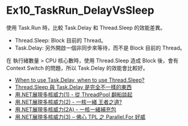 # Ex10_TaskRun_DelayVsSleep

使用 Task.Run 時，比較 Task.Delay 和 Thread.Sleep 的效能差異。

- Thread.Sleep: Block 目前的 Thread。
- Task.Delay: 另外開啟一個非同步來等待，而不是 Block 目前的 Thread。

在 執行緒數量 > CPU 核心數時，使用 Thread.Sleep 造成 Block 後，會有 Context Switch 的問題，所以 Task.Delay 的效能會比較好。

- [When to use Task.Delay, when to use Thread.Sleep?](https://stackoverflow.com/questions/20082221/when-to-use-task-delay-when-to-use-thread-sleep)
- [Thread.Sleep 與 Task.Delay 是完全不一樣的東西](http://slashview.com/archive2016/20160201.html)
- [用.NET展現多核威力(1) - 從 ThreadPool 翻船談起](https://blog.darkthread.net/blog/multicore-1/)
- [用.NET展現多核威力(2) - 一核一緒 王者之道?](https://blog.darkthread.net/blog/multicore-2/)
- [用.NET展現多核威力(2A) - 一核一緒補充包](https://blog.darkthread.net/blog/multicore-2a/)
- [用.NET展現多核威力(3) – 佛心 TPL 之 Parallel.For 好威](https://blog.darkthread.net/blog/multicore-3/)